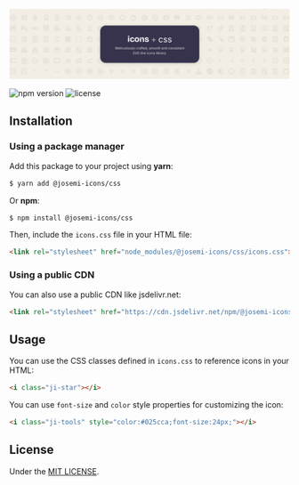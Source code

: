 ![@josemi-icons/css](./header.png)

![npm version](https://badgen.net/npm/v/@josemi-icons/css?labelColor=1d2734&color=21bf81)
![license](https://badgen.net/github/license/jmjuanes/icons?labelColor=1d2734&color=21bf81)


## Installation

### Using a package manager

Add this package to your project using **yarn**:

```bash
$ yarn add @josemi-icons/css
```

Or **npm**:

```bash
$ npm install @josemi-icons/css
```

Then, include the `icons.css` file in your HTML file:

```html
<link rel="stylesheet" href="node_modules/@josemi-icons/css/icons.css">
```

### Using a public CDN

You can also use a public CDN like jsdelivr.net:

```html
<link rel="stylesheet" href="https://cdn.jsdelivr.net/npm/@josemi-icons/css@latest/icons.css">
```

## Usage

You can use the CSS classes defined in `icons.css` to reference icons in your HTML:

```html
<i class="ji-star"></i>
```

You can use `font-size` and `color` style properties for customizing the icon:

```html
<i class="ji-tools" style="color:#025cca;font-size:24px;"></i>
```

## License

Under the [MIT LICENSE](https://github.com/jmjuanes/icons/blob/main/LICENSE).
